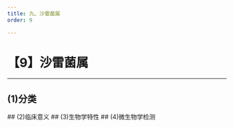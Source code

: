 ```yaml
---
title: 九、沙雷菌属
order: 9

---
```


# 【9】沙雷菌属

<kaodian :text="'微生物学检验记忆卡'" />

<!-- ###### 第九章 肠杆菌

> 微生物学检验 -->

<beitiW/>

---

## (1)分类

<son :text="'微生物学检验记忆卡'" text1="(1)分类" :textOption="[['了解',' 基本知识','专业知识'],['了解',' 基本知识','专业知识'],['熟悉',' 基本知识','专业知识']]" />
## (2)临床意义
<son :text="'微生物学检验记忆卡'" text1="(2)临床意义" :textOption="[['了解',' 相关专业知识','专业知识'],['了解',' 相关专业知识','专业知识'],['熟悉',' 相关专业知识','专业知识']]" />
## (3)生物学特性
<son :text="'微生物学检验记忆卡'" text1="(3)生物学特性" :textOption="[['熟悉',' 基本知识','专业知识'],['熟悉',' 基本知识','专业知识'],['掌握',' 基本知识','专业知识']]" />
## (4)微生物学检测
<son :text="'微生物学检验记忆卡'" text1="(4)微生物学检测" :textOption="[['熟悉','专业知识','专业实践能力'],['熟悉','专业知识','专业实践能力'],['掌握','专业知识','专业实践能力']]" />
